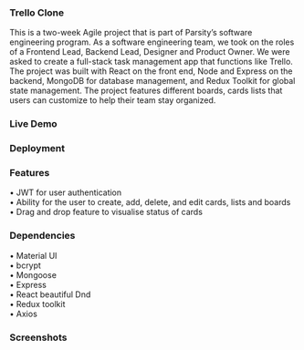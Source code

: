 ### Trello Clone 
This is a two-week Agile project that is part of Parsity’s software engineering program. As a software engineering team, we took on the roles of a Frontend Lead, Backend Lead, Designer and Product Owner. We were asked to create a full-stack task management app that functions like Trello. The project was built with React on the front end, Node and Express on the backend, MongoDB for database management, and Redux Toolkit for global state management. The project features different boards, cards lists that users can customize to help their team stay organized. 

### Live Demo

### Deployment

### Features
• JWT for user authentication<br>
• Ability for the user to create, add, delete, and edit cards, lists and boards<br>
• Drag and drop feature to visualise status of cards<br> 

### Dependencies
• Material UI<br>
• bcrypt<br>
• Mongoose<br>
• Express<br>
• React beautiful Dnd<br>
• Redux toolkit<br>
• Axios<br>

### Screenshots



